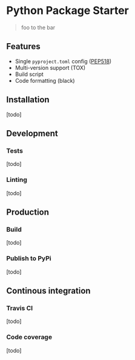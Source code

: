 # Python Package Starter
> foo to the bar

## Features
* Single `pyproject.toml` config ([PEP518](https://www.python.org/dev/peps/pep-0518/))
* Multi-version support (TOX)
* Build script
* Code formatting (black)

## Installation
[todo]

## Development

### Tests
[todo]

### Linting
[todo]

## Production

### Build
[todo]

### Publish to PyPi
[todo]

## Continous integration

### Travis CI
[todo]

### Code coverage
[todo]
